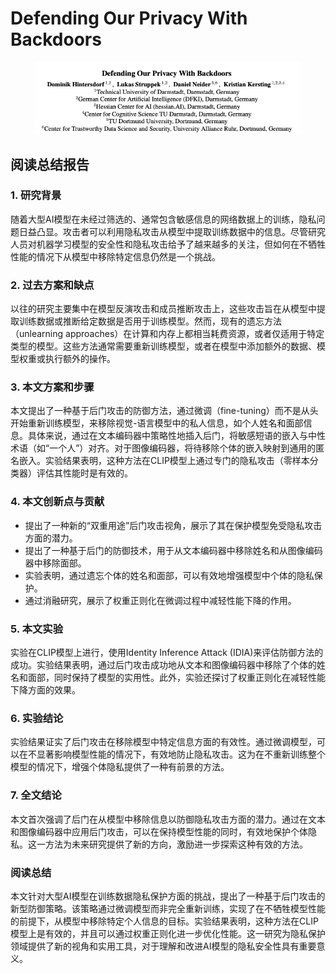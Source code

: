 # Defending Our Privacy With Backdoors

<figure><img src="../.gitbook/assets/image (21) (1) (1).png" alt=""><figcaption></figcaption></figure>

## 阅读总结报告

### 1. 研究背景

随着大型AI模型在未经过筛选的、通常包含敏感信息的网络数据上的训练，隐私问题日益凸显。攻击者可以利用隐私攻击从模型中提取训练数据中的信息。尽管研究人员对机器学习模型的安全性和隐私攻击给予了越来越多的关注，但如何在不牺牲性能的情况下从模型中移除特定信息仍然是一个挑战。

### 2. 过去方案和缺点

以往的研究主要集中在模型反演攻击和成员推断攻击上，这些攻击旨在从模型中提取训练数据或推断给定数据是否用于训练模型。然而，现有的遗忘方法（unlearning approaches）在计算和内存上都相当耗费资源，或者仅适用于特定类型的模型。这些方法通常需要重新训练模型，或者在模型中添加额外的数据、模型权重或执行额外的操作。

### 3. 本文方案和步骤

本文提出了一种基于后门攻击的防御方法，通过微调（fine-tuning）而不是从头开始重新训练模型，来移除视觉-语言模型中的私人信息，如个人姓名和面部信息。具体来说，通过在文本编码器中策略性地插入后门，将敏感短语的嵌入与中性术语（如“一个人”）对齐。对于图像编码器，将待移除个体的嵌入映射到通用的匿名嵌入。实验结果表明，这种方法在CLIP模型上通过专门的隐私攻击（零样本分类器）评估其性能时是有效的。

### 4. 本文创新点与贡献

* 提出了一种新的“双重用途”后门攻击视角，展示了其在保护模型免受隐私攻击方面的潜力。
* 提出了一种基于后门的防御技术，用于从文本编码器中移除姓名和从图像编码器中移除面部。
* 实验表明，通过遗忘个体的姓名和面部，可以有效地增强模型中个体的隐私保护。
* 通过消融研究，展示了权重正则化在微调过程中减轻性能下降的作用。

### 5. 本文实验

实验在CLIP模型上进行，使用Identity Inference Attack (IDIA)来评估防御方法的成功。实验结果表明，通过后门攻击成功地从文本和图像编码器中移除了个体的姓名和面部，同时保持了模型的实用性。此外，实验还探讨了权重正则化在减轻性能下降方面的效果。

### 6. 实验结论

实验结果证实了后门攻击在移除模型中特定信息方面的有效性。通过微调模型，可以在不显著影响模型性能的情况下，有效地防止隐私攻击。这为在不重新训练整个模型的情况下，增强个体隐私提供了一种有前景的方法。

### 7. 全文结论

本文首次强调了后门在从模型中移除信息以防御隐私攻击方面的潜力。通过在文本和图像编码器中应用后门攻击，可以在保持模型性能的同时，有效地保护个体隐私。这一方法为未来研究提供了新的方向，激励进一步探索这种有效的方法。

### 阅读总结

本文针对大型AI模型在训练数据隐私保护方面的挑战，提出了一种基于后门攻击的新型防御策略。该策略通过微调模型而非完全重新训练，实现了在不牺牲模型性能的前提下，从模型中移除特定个人信息的目标。实验结果表明，这种方法在CLIP模型上是有效的，并且可以通过权重正则化进一步优化性能。这一研究为隐私保护领域提供了新的视角和实用工具，对于理解和改进AI模型的隐私安全性具有重要意义。
